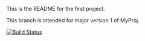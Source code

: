 This is the README for the first project.

This branch is intended for major version 1 of MyProj.

[![Build Status](https://travis-ci.com/GJTestOrg/MyProj_1.x.svg?branch=master)](https://travis-ci.com/GJTestOrg/MyProj_1.x)
